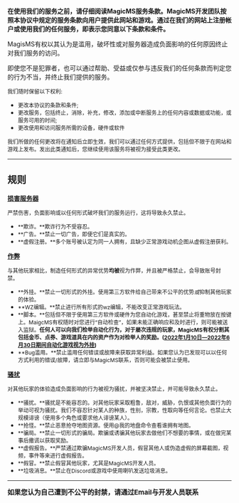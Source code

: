 **在使用我们的服务之前，请仔细阅读MagicMS服务条款。MagicMS开发团队按照本协议中规定的服务条款向用户提供此网站和游戏。通过在我们的网站上注册帐户或使用我们的任何服务，即表示您同意以下条款和条件。**

MagisMS有权以其认为是滥用，破坏性或对服务器造成负面影响的任何原因终止对我们服务的访问。

即使您不是犯罪者，也可以通过帮助、受益或仅参与违反我们的任何条款而判定您的行为不当，并终止我们提供的服务。

<span style="font-size: 12px">我们随时保留以下权利:</span>

*   <span style="font-size: 12px">更改本协议的条款和条件;</span>
*   <span style="font-size: 12px">更改服务，包括终止，消除，补充，修改，添加或中断服务上的任何内容或数据或功能，或服务可用的时间;</span>
*   <span style="font-size: 12px">更改使用和访问服务所需的设备，硬件或软件</span>

<span style="font-size: 12px">我们所做的任何更改将在通知后立即生效，我们可以通过任何方式提供，包括但不限于在网站和游戏上发布。发出此类通知后，您继续使用该服务将被视为接受此类更改。</span>

* * *

## 规则

**<u>损害服务器</u>**

<span style="font-size: 12px">严禁伤害，负面影响或以任何形式破坏我们的服务运行，这将导致永久禁止。</span>

*   <span style="font-size: 12px">**欺诈。**欺诈行为不受容忍。</span>
*   <span style="font-size: 12px">**广告。**禁止一切广告，即使它们是真实的。</span>
*   <span style="font-size: 12px">**虚假注册。**多个账号被认定为同一人拥有，且缺少正常游戏动机企图从虚假注册获利。</span>

**<u>作弊</u>**

<span style="font-size: 12px">与其他玩家相比，制造任何形式的异常优势**均被**视为作弊，并且被严格禁止，会导致账号封禁。</span>

*   <span style="font-size: 12px">**外挂。**禁止一切形式的外挂。使用第三方软件给自己带来不公平的优势*或*抑制其他玩家的体验。</span>
*   <span style="font-size: 12px">**WZ编辑。**禁止进行所有形式的wz编辑，不能改变正常游戏玩法。</span>
*   <span style="font-size: 12px">**脚本。**包括但不限于使用第三方软件或硬件为您自动化游戏，甚至禁止将重物放在按键上。MaigcMS有权随时对您进行“自动检查”，如果未能正确响应和及时进行，则可能被送入监狱。**任何人可以向我们检举自动化行为，对于屡次违规的玩家，MagicMS有权分割其包括金币、点券、游戏道具在内的资产作为对检举人的奖励。(<u>2022年1月10日—2022年6月30日期间自动化游戏视为外挂</u>)**</span>
*   <span style="font-size: 12px">**Bug滥用。**禁止滥用任何错误或故障来获取异常利益。如果您认为已发现可以以任何方式利用的错误/故障，请立即与MagicMS联系，否则可能会被禁止使用。</span>

**<u>骚扰</u>**

<span style="font-size: 12px">对其他玩家的体验造成负面影响的行为被视为骚扰，并被坚决禁止，并可能导致永久禁止。</span>

*   <span style="font-size: 12px">**骚扰。**骚扰是不能容忍的。对其他玩家采取粗鲁，敌对，威胁，仇恨或其他负面行为的举动可视为骚扰。我们不容忍针对某人的种族，性别，宗教，性取向等任何言论。也禁止大规模诽谤（使用多个角色或要求他人诽谤某人）。</span>
*   <span style="font-size: 12px">**抢怪。**禁止恶意抢夺地图资源。使用@我的地盘命令查看谁拥有地图。</span>
*   <span style="font-size: 12px">**骗局。**禁止一切形式的骗局。欺骗或诱骗其他玩家去做他们不想要的事情，或在做完某事后撒谎以获取奖励。</span>
*   <span style="font-size: 12px">**虚假报告。**严禁通过欺骗MagicMS开发人员，假冒其他人或伪造虚假的屏幕截图，视频，事件等来进行虚假报告。</span>
*   <span style="font-size: 12px">**假冒。**禁止假冒其他玩家，尤其是MagicMS开发人员。</span>
*   <span style="font-size: 12px">**垃圾消息。**禁止在Discord或游戏中使用喇叭发送垃圾消息。</span>


* * *

<span style="font-size: 15px">**如果您认为自己遭到不公平的封禁，请通过Email与开发人员联系**</span>